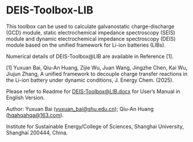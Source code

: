 # DEIS-Toolbox-LIB
This toolbox can be used to calculate galvanostatic charge-discharge (GCD) module, static electrochemical impedance spectroscopy (SEIS) module and dynamic electrochemical impedance spectroscopy (DEIS) module based on the unified framework for Li-ion batteries (LIBs).

Numerical details of DEIS-Toolbox@LIB are available in Reference [1].

[1] Yuxuan Bai, Qiu-An Huang, Zijie Wu, Juan Wang, Jingzhe Chen, Kai Wu, Jiujun Zhang, A unified framework to decouple charge transfer reactions in the Li-ion battery under dynamic conditions, J. Energy Chem. (2025).

Please refer to Readme for DEIS-Toolbox@LIB.docx for User’s Manual in English Version.

Author: Yuxuan Bai (yuxuan_bai@shu.edu.cn); Qiu-An Huang (hqahqahqa@163.com).

Institute for Sustainable Energy/College of Sciences, Shanghai University, Shanghai 200444, China.
